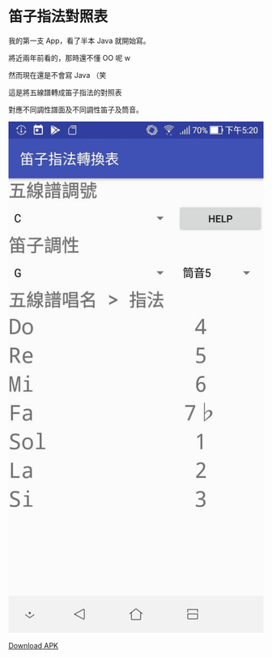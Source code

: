# 笛子指法對照表

我的第一支 App，看了半本 Java 就開始寫。

將近兩年前看的，那時還不懂 OO 呢 w

然而現在還是不會寫 Java （笑

這是將五線譜轉成笛子指法的對照表

對應不同調性譜面及不同調性笛子及筒音。

![UI](https://github.com/nobodyzxc/DiziFingering/blob/master/look.jpeg?raw=true)

[Download APK](https://mega.nz/#!odEyQKYB!EPz43wSzIzwN3EKZAp2Co17wqvbDpc8HuBcOdDzb6nI)
